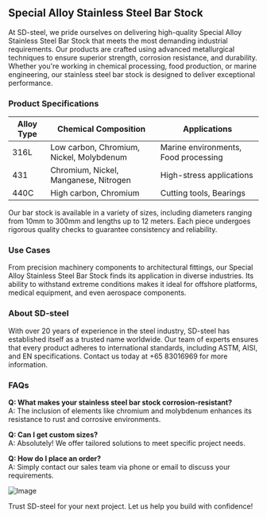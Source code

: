 ## Special Alloy Stainless Steel Bar Stock

At SD-steel, we pride ourselves on delivering high-quality Special Alloy Stainless Steel Bar Stock that meets the most demanding industrial requirements. Our products are crafted using advanced metallurgical techniques to ensure superior strength, corrosion resistance, and durability. Whether you're working in chemical processing, food production, or marine engineering, our stainless steel bar stock is designed to deliver exceptional performance.

### Product Specifications

| **Alloy Type** | **Chemical Composition** | **Applications**                |
|----------------|--------------------------|---------------------------------|
| 316L           | Low carbon, Chromium, Nickel, Molybdenum | Marine environments, Food processing |
| 431            | Chromium, Nickel, Manganese, Nitrogen    | High-stress applications         |
| 440C           | High carbon, Chromium                   | Cutting tools, Bearings          |

Our bar stock is available in a variety of sizes, including diameters ranging from 10mm to 300mm and lengths up to 12 meters. Each piece undergoes rigorous quality checks to guarantee consistency and reliability.

### Use Cases

From precision machinery components to architectural fittings, our Special Alloy Stainless Steel Bar Stock finds its application in diverse industries. Its ability to withstand extreme conditions makes it ideal for offshore platforms, medical equipment, and even aerospace components.

### About SD-steel

With over 20 years of experience in the steel industry, SD-steel has established itself as a trusted name worldwide. Our team of experts ensures that every product adheres to international standards, including ASTM, AISI, and EN specifications. Contact us today at +65 83016969 for more information.

### FAQs

**Q: What makes your stainless steel bar stock corrosion-resistant?**  
A: The inclusion of elements like chromium and molybdenum enhances its resistance to rust and corrosive environments.

**Q: Can I get custom sizes?**  
A: Absolutely! We offer tailored solutions to meet specific project needs.

**Q: How do I place an order?**  
A: Simply contact our sales team via phone or email to discuss your requirements.

![Image](https://github.com/user-attachments/assets/2567258e-e124-4816-932d-1809bd27ef0b)

Trust SD-steel for your next project. Let us help you build with confidence!
